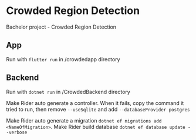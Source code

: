 # Crowded Region Detection
Bachelor project - Crowded Region Detection


## App
Run with `flutter run` in /crowdedapp directory


## Backend
Run with `dotnet run` in /CrowdedBackend directory


Make Rider auto generate a controller. When it fails, copy the command it tried to run,
then remove `--useSqlite` and add `--databaseProvider postgres`

Make Rider auto generate a migration `dotnet ef migrations add <NameOfMigration>`.
Make Rider build database `dotnet ef database update --verbose`